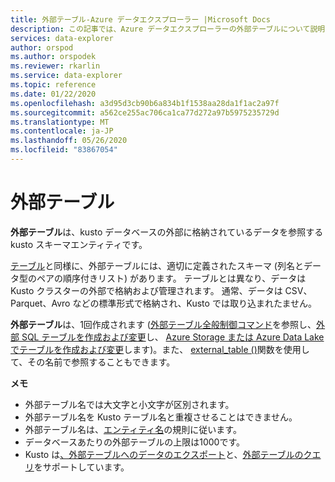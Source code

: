 ```yaml
---
title: 外部テーブル-Azure データエクスプローラー |Microsoft Docs
description: この記事では、Azure データエクスプローラーの外部テーブルについて説明します。
services: data-explorer
author: orspod
ms.author: orspodek
ms.reviewer: rkarlin
ms.service: data-explorer
ms.topic: reference
ms.date: 01/22/2020
ms.openlocfilehash: a3d95d3cb90b6a834b1f1538aa28da1f1ac2a97f
ms.sourcegitcommit: a562ce255ac706ca1ca77d272a97b5975235729d
ms.translationtype: MT
ms.contentlocale: ja-JP
ms.lasthandoff: 05/26/2020
ms.locfileid: "83867054"
---
```

# <a name="external-tables"></a>外部テーブル

**外部テーブル**は、kusto データベースの外部に格納されているデータを参照する kusto スキーマエンティティです。

[テーブル](tables.md)と同様に、外部テーブルには、適切に定義されたスキーマ (列名とデータ型のペアの順序付きリスト) があります。 テーブルとは異なり、データは Kusto クラスターの外部で格納および管理されます。 通常、データは CSV、Parquet、Avro などの標準形式で格納され、Kusto では取り込まれたません。

**外部テーブル**は、1回作成されます ([外部テーブル全般制御コマンド](../../management/externaltables.md)を参照し、[外部 SQL テーブルを作成および変更](../../management/external-sql-tables.md)し、 [Azure Storage または Azure Data Lake でテーブルを作成および変更](../../management/external-tables-azurestorage-azuredatalake.md)します)。また、 [external_table ()](../../query/externaltablefunction.md)関数を使用して、その名前で参照することもできます。 

**メモ**

* 外部テーブル名では大文字と小文字が区別されます。
* 外部テーブル名を Kusto テーブル名と重複させることはできません。
* 外部テーブル名は、[エンティティ名](./entity-names.md)の規則に従います。
* データベースあたりの外部テーブルの上限は1000です。
* Kusto は[、外部テーブルへのデータのエクスポート](../../management/data-export/export-data-to-an-external-table.md)と、[外部テーブルのクエリ](../../../data-lake-query-data.md)をサポートしています。
